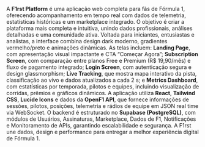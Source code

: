 A **F1rst Platform** é uma aplicação web completa para fãs de Fórmula 1, oferecendo acompanhamento em tempo real com dados de telemetria, estatísticas históricas e um marketplace integrado. O objetivo é criar a plataforma mais completa e intuitiva, unindo dados profissionais, análises detalhadas e uma comunidade ativa. Voltada para iniciantes, entusiastas e analistas, a interface combina design dark moderno, gradientes vermelho/preto e animações dinâmicas. As telas incluem: **Landing Page**, com apresentação visual impactante e CTA “Começar Agora”; **Subscription Screen**, com comparação entre planos Free e Premium (R$ 19,90/mês) e fluxo de pagamento integrado; **Login Screen**, com autenticação segura e design glassmorphism; **Live Tracking**, que mostra mapa interativo da pista, classificação ao vivo e dados atualizados a cada 2 s; e **Metrics Dashboard**, com estatísticas por temporada, pilotos e equipes, incluindo visualização de corridas, prêmios e gráficos dinâmicos. A aplicação utiliza **React**, **Tailwind CSS**, **Lucide Icons** e dados da **OpenF1 API**, que fornece informações de sessões, pilotos, posições, telemetria e rádios de equipe em JSON real time via WebSocket. O backend é estruturado no **Supabase (PostgreSQL)**, com módulos de Usuários, Assinaturas, Marketplace, Dados de F1, Notificações e Monitoramento de APIs, garantindo escalabilidade e segurança. A F1rst une dados, design e performance para entregar a melhor experiência digital de Fórmula 1.
